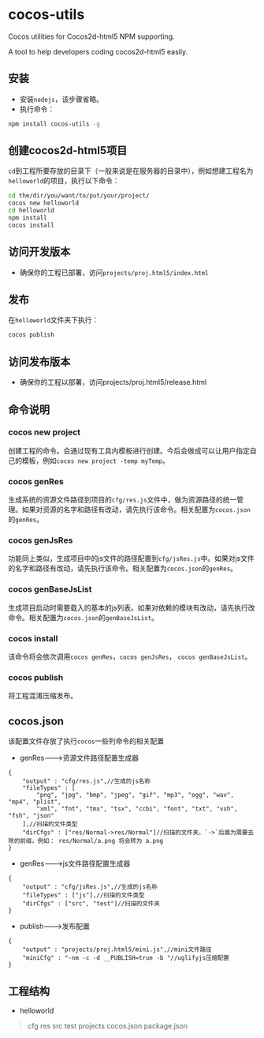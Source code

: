 cocos-utils
===========

Cocos utilities for Cocos2d-html5 NPM supporting.

A tool to help developers coding cocos2d-html5 easily.


## 安装
* 安装`nodejs`，该步骤省略。
* 执行命令：

```bash
npm install cocos-utils -g
```


## 创建cocos2d-html5项目
`cd`到工程所要存放的目录下（一般来说是在服务器的目录中），例如想建工程名为`helloworld`的项目，执行以下命令：
```bash
cd the/dir/you/want/to/put/your/project/
cocos new helloworld
cd helloworld
npm install
cocos install
```

## 访问开发版本
* 确保你的工程已部署，访问`projects/proj.html5/index.html`

## 发布
在`helloworld`文件夹下执行：
```bash
cocos publish
```

## 访问发布版本
* 确保你的工程以部署，访问projects/proj.html5/release.html

## 命令说明
### cocos new project
创建工程的命令。会通过现有工具内模板进行创建。今后会做成可以让用户指定自己的模板，例如`cocos new project -temp myTemp`。
### cocos genRes
生成系统的资源文件路径到项目的`cfg/res.js`文件中，做为资源路径的统一管理。如果对资源的名字和路径有改动，请先执行该命令。相关配置为`cocos.json`的`genRes`。
### cocos genJsRes
功能同上类似，生成项目中的js文件的路径配置到`cfg/jsRes.js`中。如果对js文件的名字和路径有改动，请先执行该命令。相关配置为`cocos.json`的`genRes`。
### cocos genBaseJsList
生成项目启动时需要载入的基本的js列表。如果对依赖的模块有改动，请先执行改命令。相关配置为`cocos.json`的`genBaseJsList`。
### cocos install
该命令将会依次调用`cocos genRes`，`cocos genJsRes`， `cocos genBaseJsList`。
### cocos publish
将工程混淆压缩发布。

## cocos.json
该配置文件存放了执行`cocos`一些列命令的相关配置

* genRes--->资源文件路径配置生成器

```script
{
    "output" : "cfg/res.js",//生成的js名称
    "fileTypes" : [
        "png", "jpg", "bmp", "jpeg", "gif", "mp3", "ogg", "wav", "mp4", "plist",
        "xml", "fnt", "tmx", "tsx", "ccbi", "font", "txt", "vsh", "fsh", "json"
    ],//扫描的文件类型
    "dirCfgs" : ["res/Normal->res/Normal"]//扫描的文件夹，`->`后面为需要去除的前缀，例如： res/Normal/a.png 将会转为 a.png
}
```

* genRes--->js文件路径配置生成器
```script
{
    "output" : "cfg/jsRes.js",//生成的js名称
    "fileTypes" : ["js"],//扫描的文件类型
    "dirCfgs" : ["src", "test"]//扫描的文件夹
}
```

* publish--->发布配置
```script
{
    "output" : "projects/proj.html5/mini.js",//mini文件路径
    "miniCfg" : "-nm -c -d __PUBLISH=true -b "//uglifyjs压缩配置
}
```

## 工程结构
* helloworld
> cfg
> res
> src
> test
> projects
> cocos.json
> package.json